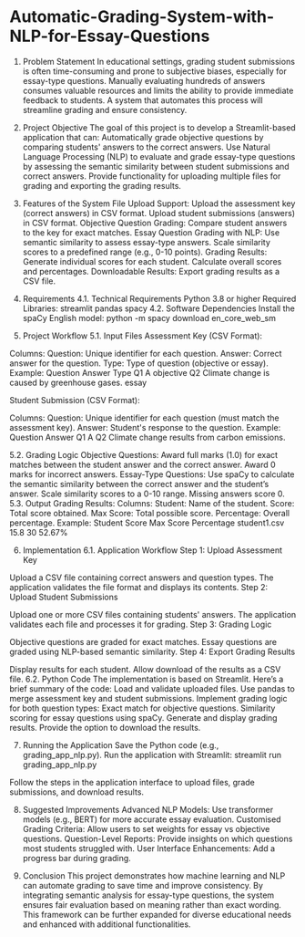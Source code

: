 # Automatic-Grading-System-with-NLP-for-Essay-Questions

1. Problem Statement
In educational settings, grading student submissions is often time-consuming and prone to subjective biases, especially for essay-type questions. Manually evaluating hundreds of answers consumes valuable resources and limits the ability to provide immediate feedback to students. A system that automates this process will streamline grading and ensure consistency.

2. Project Objective
The goal of this project is to develop a Streamlit-based application that can:
Automatically grade objective questions by comparing students' answers to the correct answers.
Use Natural Language Processing (NLP) to evaluate and grade essay-type questions by assessing the semantic similarity between student submissions and correct answers.
Provide functionality for uploading multiple files for grading and exporting the grading results.

3. Features of the System
File Upload Support:
Upload the assessment key (correct answers) in CSV format.
Upload student submissions (answers) in CSV format.
Objective Question Grading:
Compare student answers to the key for exact matches.
Essay Question Grading with NLP:
Use semantic similarity to assess essay-type answers.
Scale similarity scores to a predefined range (e.g., 0-10 points).
Grading Results:
Generate individual scores for each student.
Calculate overall scores and percentages.
Downloadable Results:
Export grading results as a CSV file.

4. Requirements
4.1. Technical Requirements
Python 3.8 or higher
Required Libraries:
streamlit
pandas
spacy
4.2. Software Dependencies
Install the spaCy English model:
 python -m spacy download en_core_web_sm

5. Project Workflow
5.1. Input Files
Assessment Key (CSV Format):


Columns:
Question: Unique identifier for each question.
Answer: Correct answer for the question.
Type: Type of question (objective or essay).
Example:
Question
Answer
Type
Q1
A
objective
Q2
Climate change is caused by greenhouse gases.
essay

Student Submission (CSV Format):


Columns:
Question: Unique identifier for each question (must match the assessment key).
Answer: Student's response to the question.
Example:
Question
Answer
Q1
A
Q2
Climate change results from carbon emissions.

5.2. Grading Logic
Objective Questions:
Award full marks (1.0) for exact matches between the student answer and the correct answer.
Award 0 marks for incorrect answers.
Essay-Type Questions:
Use spaCy to calculate the semantic similarity between the correct answer and the student’s answer.
Scale similarity scores to a 0-10 range.
Missing answers score 0.
5.3. Output
Grading Results:
Columns:
Student: Name of the student.
Score: Total score obtained.
Max Score: Total possible score.
Percentage: Overall percentage.
Example:
Student
Score
Max Score
Percentage
student1.csv
15.8
30
52.67%



6. Implementation
6.1. Application Workflow
Step 1: Upload Assessment Key


Upload a CSV file containing correct answers and question types.
The application validates the file format and displays its contents.
Step 2: Upload Student Submissions


Upload one or more CSV files containing students' answers.
The application validates each file and processes it for grading.
Step 3: Grading Logic


Objective questions are graded for exact matches.
Essay questions are graded using NLP-based semantic similarity.
Step 4: Export Grading Results


Display results for each student.
Allow download of the results as a CSV file.
6.2. Python Code
The implementation is based on Streamlit. Here’s a brief summary of the code:
Load and validate uploaded files.
Use pandas to merge assessment key and student submissions.
Implement grading logic for both question types:
Exact match for objective questions.
Similarity scoring for essay questions using spaCy.
Generate and display grading results.
Provide the option to download the results.

7. Running the Application
Save the Python code (e.g., grading_app_nlp.py).
Run the application with Streamlit:
 streamlit run grading_app_nlp.py

Follow the steps in the application interface to upload files, grade submissions, and download results.

8. Suggested Improvements
Advanced NLP Models:
Use transformer models (e.g., BERT) for more accurate essay evaluation.
Customised Grading Criteria:
Allow users to set weights for essay vs objective questions.
Question-Level Reports:
Provide insights on which questions most students struggled with.
User Interface Enhancements:
Add a progress bar during grading.

9. Conclusion
This project demonstrates how machine learning and NLP can automate grading to save time and improve consistency. By integrating semantic analysis for essay-type questions, the system ensures fair evaluation based on meaning rather than exact wording. This framework can be further expanded for diverse educational needs and enhanced with additional functionalities.
